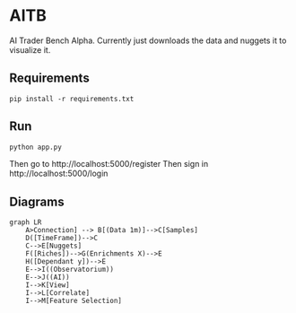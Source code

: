 # AITB

AI Trader Bench Alpha. Currently just downloads the data and nuggets it to visualize it.

## Requirements
```pip
pip install -r requirements.txt
```

## Run
```bash
python app.py
```
Then go to http://localhost:5000/register
Then sign in http://localhost:5000/login

## Diagrams
```mermaid
graph LR
    A>Connection] --> B[(Data 1m)]-->C[Samples]
    D([TimeFrame])-->C
    C-->E[Nuggets]
    F([Riches])-->G(Enrichments X)-->E
    H([Dependant y])-->E
    E-->I((Observatorium))
    E-->J((AI))
    I-->K[View]
    I-->L[Correlate]
    I-->M[Feature Selection]
```
